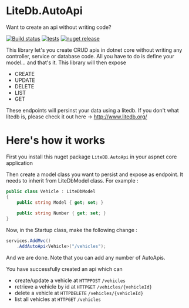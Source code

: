 # LiteDb.AutoApi 

Want to create an api without writing code?

[![Build status](https://ci.appveyor.com/api/projects/status/q99s5ef9xko6k8y0?svg=true)](https://ci.appveyor.com/project/bilal-fazlani/litedb-autoapi)
[![tests](https://img.shields.io/appveyor/tests/bilal-fazlani/litedb-autoapi.svg)](https://ci.appveyor.com/project/bilal-fazlani/litedb-autoapi/build/tests)
[![nuget release](https://img.shields.io/nuget/vpre/LiteDB.AutoApi.svg)](https://www.nuget.org/packages/LiteDB.AutoApi/)

This library let's you create CRUD apis in dotnet core without writing any controller, service or database code. 
All you have to do is define your model... and that's it. This library will then expose 

- CREATE
- UPDATE
- DELETE
- LIST
- GET

These endpoints will persinst your data using a litedb. If you don't what litedb is, please check it out here -> http://www.litedb.org/

# Here's how it works

First you install this nuget package `LiteDB.AutoApi` in your aspnet core application

Then create a model class you want to persist and expose as endpoint. It needs to inherit from LiteDbModel class. For example :

```c#
public class Vehicle : LiteDbModel
{
    public string Model { get; set; }
    
    public string Number { get; set; }
}
```

Now, in the Startup class, make the following change :

```c#
services.AddMvc()
    .AddAutoApi<Vehicle>("/vehicles");
```

And we are done. Note that you can add any number of AutoApis.

You have successfully created an api which can 

- create/update a vehicle at `HTTPPOST` `/vehicles`
- retrieve a vehicle by id at `HTTPGET` `/vehicles/{vehicleId}`
- delete a vehicle at `HTTPDELETE` `/vehicles/{vehicleId}`
- list all vehicles at `HTTPGET` `/vehicles`

